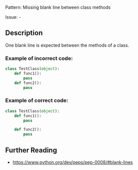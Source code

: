 Pattern: Missing blank line between class methods

Issue: -

## Description

One blank line is expected between the methods of a class.

### Example of **incorrect** code:

```python
class TestClass(object):
    def func1():
        pass
    def func2():
        pass
```

### Example of **correct** code:

```python
class TestClass(object):
    def func1():
        pass

    def func2():
        pass
```

## Further Reading

* https://www.python.org/dev/peps/pep-0008/#blank-lines